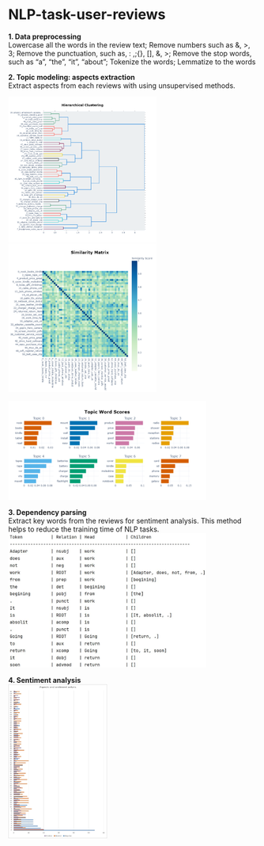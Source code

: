 #  NLP-task-user-reviews
 **1. Data preprocessing** <br>
Lowercase all the words in the review text; Remove numbers such as &, >, 3; Remove the punctuation, such as, : ,;{}, [], &, >; Remove the stop words, such as “a”, “the”, “it”, “about”; Tokenize the words; Lemmatize to the words <br>

**2. Topic modeling: aspects extraction** <br>
Extract aspects from each reviews with using unsupervised methods.
<p float="left">
     <img src="https://github.com/Cathy-Z1900/My_Portfolio_Website/blob/main/images/hirachy.png" width="300"/><img src="https://github.com/Cathy-Z1900/My_Portfolio_Website/blob/main/images/similarity.png" width="300"/>
</p>
<img src="https://github.com/Cathy-Z1900/My_Portfolio_Website/blob/main/images/pertopic.png" width="400"/>

**3. Dependency parsing** <br>
Extract key words from the reviews for sentiment analysis. This method helps to reduce the training time of NLP tasks.
<img src="https://github.com/Cathy-Z1900/My_Portfolio_Website/blob/main/images/dependencyparsing.jpg" width="400"/>

**4. Sentiment analysis** <br>
<img src="https://github.com/Cathy-Z1900/My_Portfolio_Website/blob/main/images/Picture2.png" width="200"/>
